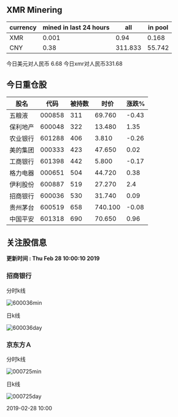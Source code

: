 ## XMR Minering

|currency|mined in last 24 hours|all|in pool|
|---|---|---|---|
|XMR|0.001|0.94|0.168|
|CNY|0.38|311.833|55.742|

今日美元对人民币 6.68	今日xmr对人民币331.68


## 今日重仓股 

|股名|代码|被持数|时价|涨跌%|
|---|---|---|---|---|
|五粮液|000858|311|69.760|-0.43|
|保利地产|600048|322|13.480|1.35|
|农业银行|601288|406|3.810|-0.26|
|美的集团|000333|423|47.650|0.02|
|工商银行|601398|442|5.800|-0.17|
|格力电器|000651|504|44.720|0.38|
|伊利股份|600887|519|27.270|2.4|
|招商银行|600036|530|31.740|0.09|
|贵州茅台|600519|658|740.100|-0.08|
|中国平安|601318|690|70.650|0.96|

## 关注股信息
**更新时间 : Thu Feb 28 10:00:10 2019**
### 招商银行 
分时k线

![600036min](http://image.sinajs.cn/newchart/min/n/sh600036.gif)

日k线

![600036day](http://image.sinajs.cn/newchart/daily/n/sh600036.gif)

### 京东方Ａ 
分时k线

![000725min](http://image.sinajs.cn/newchart/min/n/sz000725.gif)

日k线

![000725day](http://image.sinajs.cn/newchart/daily/n/sz000725.gif)

2019-02-28 10:00